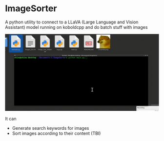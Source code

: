 # ImageSorter
A python utility to connect to a LLaVA (Large Language and Vision Assistant) model running on koboldcpp and do batch stuff with images

![Working](https://raw.githubusercontent.com/ShrinathN/ImageSorter/main/doc/usage.gif)

It can
* Generate search keywords for images
* Sort images according to their content (TBI)